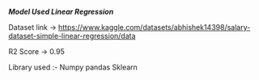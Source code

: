 **_Model Used Linear Regression_**

Dataset link -> https://www.kaggle.com/datasets/abhishek14398/salary-dataset-simple-linear-regression/data

R2 Score -> 0.95

Library used :-
Numpy
pandas
Sklearn
